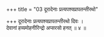 +++
title = "03 दूरादेनाः प्रत्यपश्यप्रापतन्तीरथो"

+++
दूरादेनाः प्रत्यपश्यप्रापतन्तीरथो दिवः ।  
देवानां हव्यमोहनीरिन्द्रो अप्सरसो हनत् ॥ ४ ॥